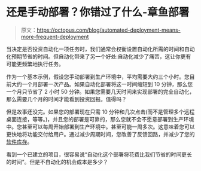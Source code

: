 # 还是手动部署？你错过了什么-章鱼部署

> 原文：<https://octopus.com/blog/automated-deployment-means-more-frequent-deployment>

当决定是否投资自动化一项任务时，我们通常会权衡设置自动化所需的时间和自动化预期节省的时间。但自动化带来了另一个好处:自动化减少了痛苦，这让你更有可能更频繁地执行任务。

作为一个基本示例，假设您手动部署到生产环境中，平均需要大约三个小时。您目前大约一个月部署一次产品。如果自动化部署将这一时间缩短到 10 分钟，那么您一个月只节省了 2 小时 50 分钟。如果您需要几天时间来实现部署的完全自动化，那么需要几个月的时间才能看到投资回报。值得吗？

但是故事还没完。如果您的部署现在只需 10 分钟和几次点击(而不是管理多个远程桌面连接，等等。)，并且您的部署是可靠的，那么您就不会不愿意部署到生产环境中。您甚至可以每周开始部署到生产环境中。甚至可能一周多次。这意味着您可以更快地将功能交付给用户。通过减少周期时间，您改善了反馈回路，并减少了您的[软件库存](http://www.joelonsoftware.com/items/2012/07/09.html)。

看到一个已建立的项目，很容易说“自动化这个部署将花费比我们节省的时间更长的时间”。但是不自动化的机会成本是多少？